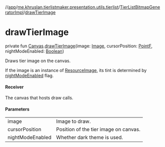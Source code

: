 //[app](../../../index.md)/[me.khruslan.tierlistmaker.presentation.utils.tierlist](../index.md)/[TierListBitmapGeneratorImpl](index.md)/[drawTierImage](draw-tier-image.md)

# drawTierImage

private fun [Canvas](https://developer.android.com/reference/kotlin/android/graphics/Canvas.html).[drawTierImage](draw-tier-image.md)(image: [Image](../../me.khruslan.tierlistmaker.data.models.tierlist.image/-image/index.md), cursorPosition: [PointF](https://developer.android.com/reference/kotlin/android/graphics/PointF.html), nightModeEnabled: [Boolean](https://kotlinlang.org/api/latest/jvm/stdlib/kotlin/-boolean/index.html))

Draws tier image on the canvas.

If the image is an instance of [ResourceImage](../../me.khruslan.tierlistmaker.data.models.tierlist.image/-resource-image/index.md), its tint is determined by [nightModeEnabled](draw-tier-image.md) flag.

#### Receiver

The canvas that hosts draw calls.

#### Parameters

| | |
|---|---|
| image | Image to draw. |
| cursorPosition | Position of the tier image on canvas. |
| nightModeEnabled | Whether dark theme is used. |
